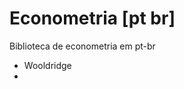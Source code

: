 # Econometria [pt br]

Biblioteca de econometria em pt-br

[](loveeconometrics.jpg)

- Wooldridge
- 
